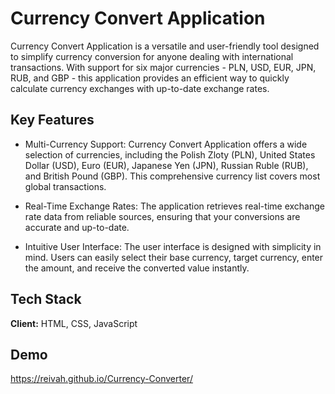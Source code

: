 
# Currency Convert Application

Currency Convert Application is a versatile and user-friendly tool designed to simplify currency conversion for anyone dealing with international transactions. With support for six major currencies - PLN, USD, EUR, JPN, RUB, and GBP - this application provides an efficient way to quickly calculate currency exchanges with up-to-date exchange rates.


## Key Features

- Multi-Currency Support: Currency Convert Application offers a wide selection of currencies, including the Polish Zloty (PLN), United States Dollar (USD), Euro (EUR), Japanese Yen (JPN), Russian Ruble (RUB), and British Pound (GBP). This comprehensive currency list covers most global transactions.

- Real-Time Exchange Rates: The application retrieves real-time exchange rate data from reliable sources, ensuring that your conversions are accurate and up-to-date.

- Intuitive User Interface: The user interface is designed with simplicity in mind. Users can easily select their base currency, target currency, enter the amount, and receive the converted value instantly.




## Tech Stack

**Client:** HTML, CSS, JavaScript




## Demo

https://reivah.github.io/Currency-Converter/


